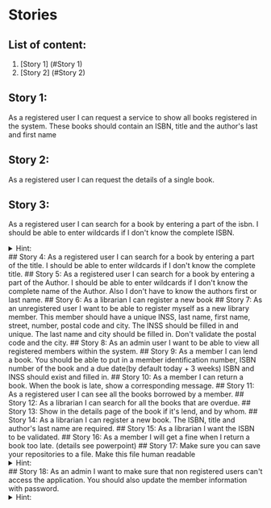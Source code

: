 # Stories
## List of content:
1. [Story 1] (#Story 1)
2. [Story 2] (#Story 2)

## Story 1:
As a registered user I can request a service to show all books registered in the system. These books should contain an ISBN, title and the author's last and first name 
## Story 2:
As a registered user I can request the details of a single book.
## Story 3:
As a registered user I can search for a book by entering a part of the isbn. I should be able to enter wildcards if I don't know the complete ISBN.
<details><summary>Hint:</summary>
Use regex for the wildcard part.
</details>
## Story 4:
As a registered user I can search for a book by entering a part of the title. I should be able to enter wildcards if I don't know the complete title.
## Story 5:
As a registered user I can search for a book by entering a part of the Author. I should be able to enter wildcards if I don't know the complete name of the Author. Also I don't have to know the authors first or last name.
## Story 6:
As a librarian I can register a new book
## Story 7:
As an unregistered user I want to be able to register myself as a new library member. This member should have a unique INSS, last name, first name, street, number, postal code and city.
The INSS should be filled in and unique.
The last name and city should be filled in.
Don't validate the postal code and the city.
## Story 8:
As an admin user I want to be able to view all registered members within the system.
## Story 9:
As a member I can lend a book. You should be able to put in a member identification number, ISBN number of the book and a due date(by default today + 3 weeks)
ISBN and INSS should exist and filled in.
## Story 10:
As a member I can return a book. When the book is late, show a corresponding message.
## Story 11:
As a registered user I can see all the books borrowed by a member.
## Story 12:
As a librarian I can search for all the books that are overdue.
## Story 13:
Show in the details page of the book if it's lend, and by whom.
## Story 14:
As a librarian I can register a new book. The ISBN, title and author's last name are required.
## Story 15:
As a librarian I want the ISBN to be validated.
## Story 16:
As a member I will get a fine when I return a book too late. (details see powerpoint)
## Story 17:
Make sure you can save your repositories to a file. Make this file human readable
<details><summary>Hint:</summary>
1. Try to search for serialisation and Java.
2. You may use XML or JSON, for JSON jackson is already configured as a dependency.
3. Don't make it performant, just make a new file everytime you add/remove/update an element.
4. Use lazy loading.
5. If you want to speed things up, search and use multi threading. This is an advanced topic.
6. Do this in a separate class, and when you're up to it make it generic. 
</details>
## Story 18:
As an admin I want to make sure that non registered users can't access the application.
You should also update the member information with password.
<details><summary>Hint:</summary>
Read the [Third step: Securing the REST service with Spring Security:](https://jaxenter.com/rest-api-spring-java-8-112289.html)
</details>
